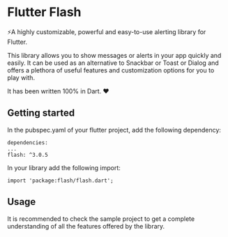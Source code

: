 # Flutter Flash

⚡️A highly customizable, powerful and easy-to-use alerting library for Flutter.

This library allows you to show messages or alerts in your app quickly and easily. It can be used as an alternative to Snackbar or Toast or Dialog and offers a plethora of useful features and customization options for you to play with.

It has been written 100% in Dart. ❤️

## Getting started 

In the pubspec.yaml of your flutter project, add the following dependency:

   ```
   dependencies:
  ...
  flash: ^3.0.5
   ```

In your library add the following import:

   ```
   import 'package:flash/flash.dart';
   ```

## Usage

It is recommended to check the sample project to get a complete understanding of all the features offered by the library.

